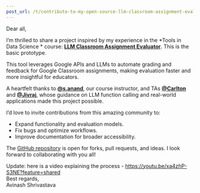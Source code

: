 ```yaml
---
post_url: /t/contribute-to-my-open-source-llm-classroom-assignment-evaluator/161214/1
---
```

Dear all,

I’m thrilled to share a project inspired by my experience in the \*Tools in Data Science \* course: [**LLM Classroom Assignment Evaluator**](https://github.com/AvinashShrivastav/LLM_Assignment_Evaluator_GoogleClassroom). This is the basic prototype.

This tool leverages Google APIs and LLMs to automate grading and feedback for Google Classroom assignments, making evaluation faster and more insightful for educators.

A heartfelt thanks to **[@s.anand](/u/s.anand)**, our course instructor, and TAs **[@Carlton](/u/carlton)** and **[@Jivraj](/u/jivraj)**, whose guidance on LLM function calling and real-world applications made this project possible.

I’d love to invite contributions from this amazing community to:

* Expand functionality and evaluation models.
* Fix bugs and optimize workflows.
* Improve documentation for broader accessibility.

The [GitHub repository](https://github.com/AvinashShrivastav/LLM_Assignment_Evaluator_GoogleClassroom) is open for forks, pull requests, and ideas. I look forward to collaborating with you all!

Update: here is a video explaining the process - <https://youtu.be/xa4zhP-S3NE?feature=shared>  
Best regards,  
Avinash Shrivastava